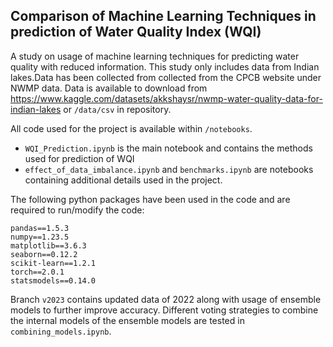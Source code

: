 ## Comparison of Machine Learning Techniques in prediction of Water Quality Index (WQI)

A study on usage of machine learning techniques for predicting water quality with reduced information. 
This study only includes data from Indian lakes.Data has been collected from collected from the CPCB website under NWMP data.
Data is available to download from https://www.kaggle.com/datasets/akkshaysr/nwmp-water-quality-data-for-indian-lakes or `/data/csv` in repository.

All code used for the project is available within `/notebooks`.
* `WQI_Prediction.ipynb` is the main notebook and contains the methods used for prediction of WQI
* `effect_of_data_imbalance.ipynb` and `benchmarks.ipynb` are notebooks containing additional details used in the project.

The following python packages have been used in the code and are required to run/modify the code:
```text
pandas==1.5.3
numpy==1.23.5
matplotlib==3.6.3
seaborn==0.12.2
scikit-learn==1.2.1
torch==2.0.1
statsmodels==0.14.0
```

Branch ```v2023``` contains updated data of 2022 along with usage of ensemble models to further improve accuracy. Different voting strategies to combine the internal models of the ensemble models are tested in ```combining_models.ipynb```.